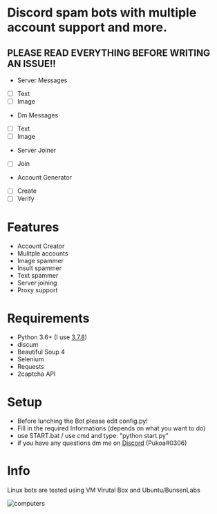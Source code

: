 # Discord spam bots with multiple account support and more.

## PLEASE READ EVERYTHING BEFORE WRITING AN ISSUE!!
- Server Messages
 - [ ] Text
 - [ ] Image
- Dm Messages
 - [ ] Text
 - [ ] Image
- Server Joiner
 - [ ] Join
- Account Generator
 - [ ] Create
 - [ ] Verify

# Features 
- Account Creator
- Mulitple accounts
- Image spammer
- Insult spammer
- Text spammer
- Server joining
- Proxy support 

# Requirements 
- Python 3.6+ (I use [3.7.8](https://www.python.org/downloads/release/python-378/))
- discum
- Beautiful Soup 4
- Selenium
- Requests
- 2captcha API

# Setup
- Before lunching the Bot please edit config.py!
- Fill in the required Informations (depends on what you want to do)
- use START.bat / use cmd and type: "python start.py"
- if you have any questions dm me on [Discord](https://discordapp.com/users/442644603452129281) (Pukoa#0306)

# Info
Linux bots are tested using VM Virutal Box and Ubuntu/BunsenLabs

![computers](https://abload.de/img/cape110h8s8u.jpg)
